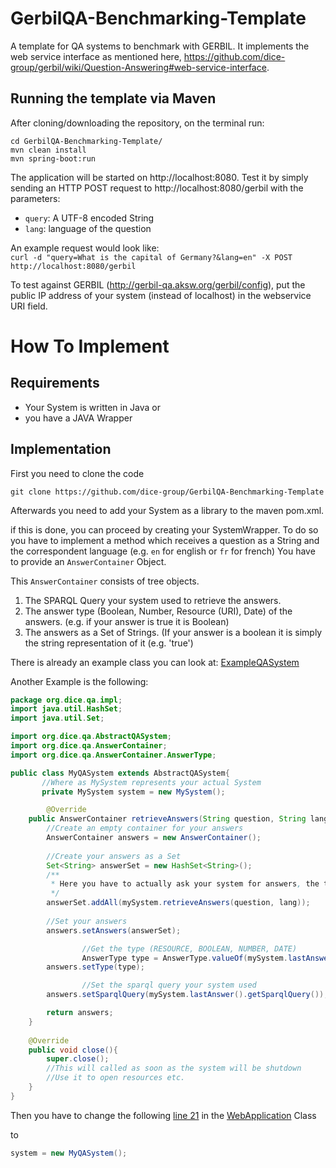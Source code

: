 # GerbilQA-Benchmarking-Template
A template for QA systems to benchmark with GERBIL. It implements the web service interface as mentioned here, https://github.com/dice-group/gerbil/wiki/Question-Answering#web-service-interface.

## Running the template via Maven
After cloning/downloading the repository, on the terminal run: 
``` 
cd GerbilQA-Benchmarking-Template/ 
mvn clean install 
mvn spring-boot:run
```
The application will be started on http://localhost:8080. Test it by simply sending an HTTP POST request to http://localhost:8080/gerbil with the parameters: 
- `query`: A UTF-8 encoded String <br>
- `lang`: language of the question <br>

An example request would look like: <br>
``` curl -d "query=What is the capital of Germany?&lang=en" -X POST http://localhost:8080/gerbil ```

To test against GERBIL (http://gerbil-qa.aksw.org/gerbil/config), put the public IP address of your system (instead of localhost) in the webservice URI field. 

# How To Implement

## Requirements 
* Your System is written in Java or
* you have a JAVA Wrapper

## Implementation

First you need to clone the code

`git clone https://github.com/dice-group/GerbilQA-Benchmarking-Template `

Afterwards you need to add your System as a library to the maven pom.xml.

if this is done, you can proceed by creating your SystemWrapper. 
To do so you have to implement a method which receives a question as a String and the correspondent language (e.g. `en` for english or `fr` for french)
You have to provide an `AnswerContainer` Object. 

This `AnswerContainer` consists of tree objects. 
1. The SPARQL Query your system used to retrieve the answers.
2. The answer type (Boolean, Number, Resource (URI), Date) of the answers. (e.g. if your answer is true it is Boolean)
3. The answers as a Set of Strings. (If your answer is a boolean it is simply the string representation of it (e.g. 'true')

There is already an example class you can look at: [ExampleQASystem](https://github.com/dice-group/GerbilQA-Benchmarking-Template/blob/master/src/main/java/org/dice/qa/impl/ExampleQASystem.java)

Another Example is the following:

```java
package org.dice.qa.impl;
import java.util.HashSet;
import java.util.Set;

import org.dice.qa.AbstractQASystem;
import org.dice.qa.AnswerContainer;
import org.dice.qa.AnswerContainer.AnswerType;

public class MyQASystem extends AbstractQASystem{
       //Where as MySystem represents your actual System
       private MySystem system = new MySystem();

        @Override
	public AnswerContainer retrieveAnswers(String question, String lang) {
		//Create an empty container for your answers
		AnswerContainer answers = new AnswerContainer();
		
		//Create your answers as a Set
		Set<String> answerSet = new HashSet<String>();
		/**
		 * Here you have to actually ask your system for answers, the types and the sparql query
		 */
		answerSet.addAll(mySystem.retrieveAnswers(question, lang));
		
		//Set your answers
		answers.setAnswers(answerSet);

                //Get the type (RESOURCE, BOOLEAN, NUMBER, DATE)
                AnswerType type = AnswerType.valueOf(mySystem.lastAnswer().getType());
		answers.setType(type);

                //Set the sparql query your system used
		answers.setSparqlQuery(mySystem.lastAnswer().getSparqlQuery());

		return answers;
	}
	
	@Override
	public void close(){
		super.close();
		//This will called as soon as the system will be shutdown
		//Use it to open resources etc.
	}
}
```

Then you have to change the following [line 21](https://github.com/dice-group/GerbilQA-Benchmarking-Template/blob/f126a578531351100e90de64229b1bf52658e4a5/src/main/java/org/dice/webservice/WebApplication.java#L21) in the [WebApplication](https://github.com/dice-group/GerbilQA-Benchmarking-Template/blob/master/src/main/java/org/dice/webservice/WebApplication.java#L21) Class

to 
```java
system = new MyQASystem();
```
